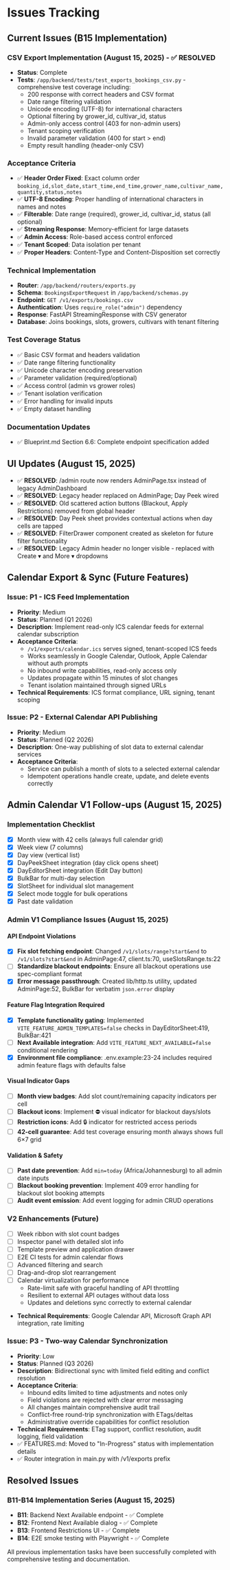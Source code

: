 # Issues Tracking

## Current Issues (B15 Implementation)

### CSV Export Implementation (August 15, 2025) - ✅ RESOLVED
- **Status**: Complete
- **Tests**: `/app/backend/tests/test_exports_bookings_csv.py` - comprehensive test coverage including:
  - 200 response with correct headers and CSV format
  - Date range filtering validation 
  - Unicode encoding (UTF-8) for international characters
  - Optional filtering by grower_id, cultivar_id, status
  - Admin-only access control (403 for non-admin users)
  - Tenant scoping verification
  - Invalid parameter validation (400 for start > end)
  - Empty result handling (header-only CSV)

### Acceptance Criteria
- ✅ **Header Order Fixed**: Exact column order `booking_id,slot_date,start_time,end_time,grower_name,cultivar_name,quantity,status,notes`
- ✅ **UTF-8 Encoding**: Proper handling of international characters in names and notes
- ✅ **Filterable**: Date range (required), grower_id, cultivar_id, status (all optional)
- ✅ **Streaming Response**: Memory-efficient for large datasets
- ✅ **Admin Access**: Role-based access control enforced
- ✅ **Tenant Scoped**: Data isolation per tenant
- ✅ **Proper Headers**: Content-Type and Content-Disposition set correctly

### Technical Implementation
- **Router**: `/app/backend/routers/exports.py`
- **Schema**: `BookingsExportRequest` in `/app/backend/schemas.py`
- **Endpoint**: `GET /v1/exports/bookings.csv`
- **Authentication**: Uses `require_role("admin")` dependency
- **Response**: FastAPI StreamingResponse with CSV generator
- **Database**: Joins bookings, slots, growers, cultivars with tenant filtering

### Test Coverage Status
- ✅ Basic CSV format and headers validation
- ✅ Date range filtering functionality  
- ✅ Unicode character encoding preservation
- ✅ Parameter validation (required/optional)
- ✅ Access control (admin vs grower roles)
- ✅ Tenant isolation verification
- ✅ Error handling for invalid inputs
- ✅ Empty dataset handling

### Documentation Updates
- ✅ Blueprint.md Section 6.6: Complete endpoint specification added

## UI Updates (August 15, 2025)
- ✅ **RESOLVED**: /admin route now renders AdminPage.tsx instead of legacy AdminDashboard
- ✅ **RESOLVED**: Legacy header replaced on AdminPage; Day Peek wired
- ✅ **RESOLVED**: Old scattered action buttons (Blackout, Apply Restrictions) removed from global header  
- ✅ **RESOLVED**: Day Peek sheet provides contextual actions when day cells are tapped
- ✅ **RESOLVED**: FilterDrawer component created as skeleton for future filter functionality
- ✅ **RESOLVED**: Legacy Admin header no longer visible - replaced with Create ▾ and More ▾ dropdowns

## Calendar Export & Sync (Future Features)

### Issue: P1 - ICS Feed Implementation
- **Priority**: Medium
- **Status**: Planned (Q1 2026)
- **Description**: Implement read-only ICS calendar feeds for external calendar subscription
- **Acceptance Criteria**:
  - `/v1/exports/calendar.ics` serves signed, tenant-scoped ICS feeds
  - Works seamlessly in Google Calendar, Outlook, Apple Calendar without auth prompts
  - No inbound write capabilities, read-only access only
  - Updates propagate within 15 minutes of slot changes
  - Tenant isolation maintained through signed URLs
- **Technical Requirements**: ICS format compliance, URL signing, tenant scoping

### Issue: P2 - External Calendar API Publishing
- **Priority**: Medium  
- **Status**: Planned (Q2 2026)
- **Description**: One-way publishing of slot data to external calendar services
- **Acceptance Criteria**:
  - Service can publish a month of slots to a selected external calendar
  - Idempotent operations handle create, update, and delete events correctly

## Admin Calendar V1 Follow-ups (August 15, 2025)

### Implementation Checklist
- [x] Month view with 42 cells (always full calendar grid)
- [x] Week view (7 columns) 
- [x] Day view (vertical list)
- [x] DayPeekSheet integration (day click opens sheet)
- [x] DayEditorSheet integration (Edit Day button)
- [x] BulkBar for multi-day selection
- [x] SlotSheet for individual slot management
- [x] Select mode toggle for bulk operations
- [x] Past date validation

### Admin V1 Compliance Issues (August 15, 2025)

#### API Endpoint Violations
- [x] **Fix slot fetching endpoint**: Changed `/v1/slots/range?start&end` to `/v1/slots?start&end` in AdminPage:47, client.ts:70, useSlotsRange.ts:22
- [ ] **Standardize blackout endpoints**: Ensure all blackout operations use spec-compliant format
- [x] **Error message passthrough**: Created lib/http.ts utility, updated AdminPage:52, BulkBar for verbatim `json.error` display

#### Feature Flag Integration Required  
- [x] **Template functionality gating**: Implemented `VITE_FEATURE_ADMIN_TEMPLATES=false` checks in DayEditorSheet:419, BulkBar:421
- [ ] **Next Available integration**: Add `VITE_FEATURE_NEXT_AVAILABLE=false` conditional rendering
- [x] **Environment file compliance**: .env.example:23-24 includes required admin feature flags with defaults false

#### Visual Indicator Gaps
- [ ] **Month view badges**: Add slot count/remaining capacity indicators per cell
- [ ] **Blackout icons**: Implement ⛔ visual indicator for blackout days/slots  
- [ ] **Restriction icons**: Add 🔒 indicator for restricted access periods
- [ ] **42-cell guarantee**: Add test coverage ensuring month always shows full 6×7 grid

#### Validation & Safety
- [ ] **Past date prevention**: Add `min=today` (Africa/Johannesburg) to all admin date inputs
- [ ] **Blackout booking prevention**: Implement 409 error handling for blackout slot booking attempts
- [ ] **Audit event emission**: Add event logging for admin CRUD operations

### V2 Enhancements (Future)
- [ ] Week ribbon with slot count badges
- [ ] Inspector panel with detailed slot info  
- [ ] Template preview and application drawer
- [ ] E2E CI tests for admin calendar flows
- [ ] Advanced filtering and search
- [ ] Drag-and-drop slot rearrangement
- [ ] Calendar virtualization for performance
  - Rate-limit safe with graceful handling of API throttling
  - Resilient to external API outages without data loss
  - Updates and deletions sync correctly to external calendar
- **Technical Requirements**: Google Calendar API, Microsoft Graph API integration, rate limiting

### Issue: P3 - Two-way Calendar Synchronization
- **Priority**: Low
- **Status**: Planned (Q3 2026) 
- **Description**: Bidirectional sync with limited field editing and conflict resolution
- **Acceptance Criteria**:
  - Inbound edits limited to time adjustments and notes only
  - Field violations are rejected with clear error messaging  
  - All changes maintain comprehensive audit trail
  - Conflict-free round-trip synchronization with ETags/deltas
  - Administrative override capabilities for conflict resolution
- **Technical Requirements**: ETag support, conflict resolution, audit logging, field validation
- ✅ FEATURES.md: Moved to "In-Progress" status with implementation details
- ✅ Router integration in main.py with /v1/exports prefix

## Resolved Issues

### B11-B14 Implementation Series (August 15, 2025)
- **B11**: Backend Next Available endpoint - ✅ Complete
- **B12**: Frontend Next Available dialog - ✅ Complete  
- **B13**: Frontend Restrictions UI - ✅ Complete
- **B14**: E2E smoke testing with Playwright - ✅ Complete

All previous implementation tasks have been successfully completed with comprehensive testing and documentation.